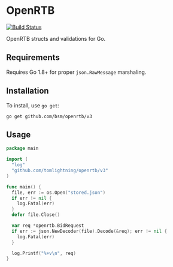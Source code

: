 # OpenRTB

[![Build Status](https://travis-ci.org/bsm/openrtb.svg?branch=master)](https://travis-ci.org/bsm/openrtb)

OpenRTB structs and validations for Go.

## Requirements

Requires Go 1.8+ for proper `json.RawMessage` marshaling.

## Installation

To install, use `go get`:

```shell
go get github.com/bsm/openrtb/v3
```

## Usage

```go
package main

import (
  "log"
  "github.com/tomlightning/openrtb/v3"
)

func main() {
  file, err := os.Open("stored.json")
  if err != nil {
    log.Fatal(err)
  }
  defer file.Close()

  var req *openrtb.BidRequest
  if err := json.NewDecoder(file).Decode(&req); err != nil {
    log.Fatal(err)
  }

  log.Printf("%+v\n", req)
}
```
